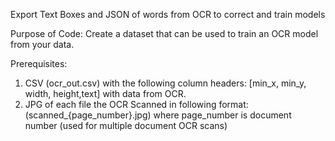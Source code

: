 Export Text Boxes and JSON of words from OCR to correct and train models

Purpose of Code: Create a dataset that can be used to train an OCR model from your data.

Prerequisites: 
1. CSV (ocr_out.csv) with the following column headers: [min_x, min_y, width, height,text] with data from 
OCR. 
2. JPG of each file the OCR Scanned in following format: (scanned_{page_number}.jpg) where page_number is document 
number (used for multiple document OCR scans)

